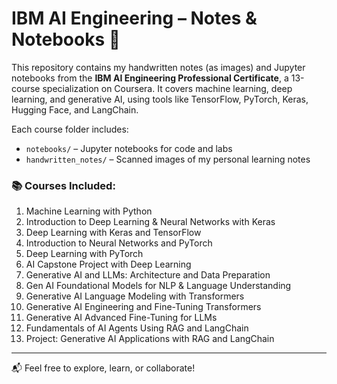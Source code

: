 # IBM AI Engineering – Notes & Notebooks 📘

This repository contains my handwritten notes (as images) and Jupyter notebooks from the **IBM AI Engineering Professional Certificate**, a 13-course specialization on Coursera. It covers machine learning, deep learning, and generative AI, using tools like TensorFlow, PyTorch, Keras, Hugging Face, and LangChain.

Each course folder includes:
- `notebooks/` – Jupyter notebooks for code and labs  
- `handwritten_notes/` – Scanned images of my personal learning notes  

### 📚 Courses Included:
1. Machine Learning with Python  
2. Introduction to Deep Learning & Neural Networks with Keras  
3. Deep Learning with Keras and TensorFlow  
4. Introduction to Neural Networks and PyTorch  
5. Deep Learning with PyTorch  
6. AI Capstone Project with Deep Learning  
7. Generative AI and LLMs: Architecture and Data Preparation  
8. Gen AI Foundational Models for NLP & Language Understanding  
9. Generative AI Language Modeling with Transformers  
10. Generative AI Engineering and Fine-Tuning Transformers  
11. Generative AI Advanced Fine-Tuning for LLMs  
12. Fundamentals of AI Agents Using RAG and LangChain  
13. Project: Generative AI Applications with RAG and LangChain  

---

📬 Feel free to explore, learn, or collaborate!

